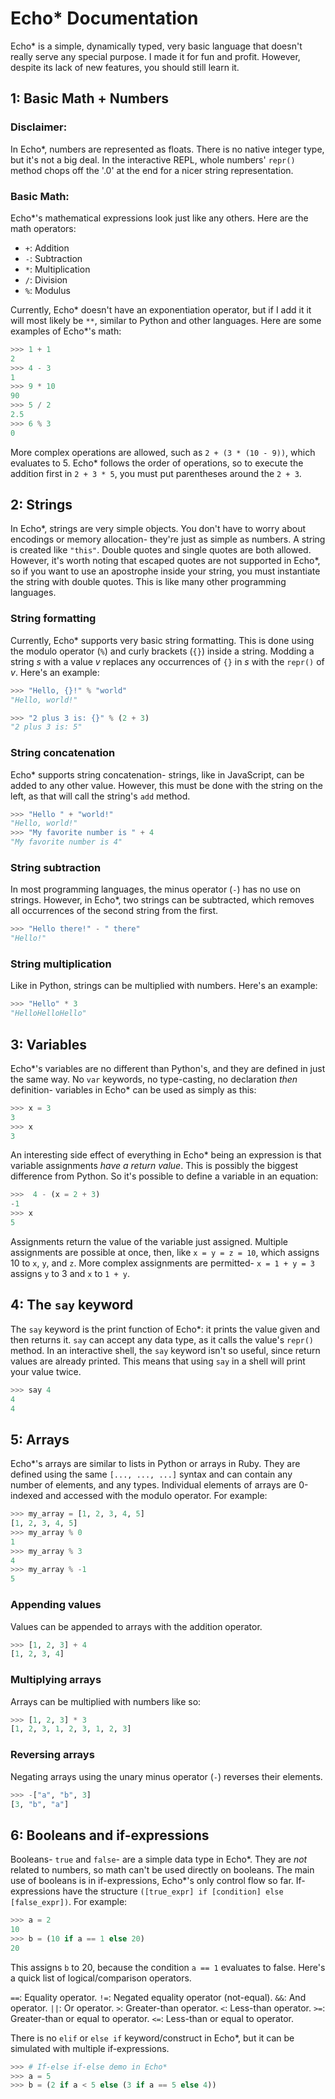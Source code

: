 # Echo* Documentation

Echo* is a simple, dynamically typed, very basic language that doesn't really serve any special purpose. I made it for fun and profit. However, despite its lack of new features, you should still learn it.


## 1: Basic Math + Numbers

### Disclaimer:
In Echo*, numbers are represented as floats. There is no native integer type, but it's not a big deal. In the interactive REPL, whole numbers' `repr()` method chops off the '.0' at the end for a nicer string representation.

### Basic Math:
Echo*'s mathematical expressions look just like any others. Here are the math operators:

- `+`: Addition
- `-`: Subtraction
- `*`: Multiplication
- `/`: Division
- `%`: Modulus

Currently, Echo* doesn't have an exponentiation operator, but if I add it it will most likely be `**`, similar to Python and other languages. Here are some examples of Echo*'s math:

```py
>>> 1 + 1
2
>>> 4 - 3
1
>>> 9 * 10
90
>>> 5 / 2
2.5
>>> 6 % 3
0
```

More complex operations are allowed, such as `2 + (3 * (10 - 9))`, which evaluates to 5. Echo* follows the order of operations, so to execute the addition first in `2 + 3 * 5`, you must put parentheses around the `2 + 3`.


## 2: Strings

In Echo*, strings are very simple objects. You don't have to worry about encodings or memory allocation- they're just as simple as numbers. A string is created like `"this"`. Double quotes and single quotes are both allowed. However, it's worth noting that escaped quotes are not supported in Echo*, so if you want to use an apostrophe inside your string, you must instantiate the string with double quotes. This is like many other programming languages.

### String formatting
Currently, Echo* supports very basic string formatting. This is done using the modulo operator (`%`) and curly brackets (`{}`) inside a string. Modding a string _s_ with a value _v_ replaces any occurrences of `{}` in _s_ with the `repr()` of _v_. Here's an example:

```py
>>> "Hello, {}!" % "world"
"Hello, world!"

>>> "2 plus 3 is: {}" % (2 + 3)
"2 plus 3 is: 5"
```

### String concatenation
Echo* supports string concatenation- strings, like in JavaScript, can be added to any other value. However, this must be done with the string on the left, as that will call the string's `add` method.

```py
>>> "Hello " + "world!"
"Hello, world!"
>>> "My favorite number is " + 4
"My favorite number is 4"
```

### String subtraction
In most programming languages, the minus operator (`-`) has no use on strings. However, in Echo*, two strings can be subtracted, which removes all occurrences of the second string from the first.

```py
>>> "Hello there!" - " there"
"Hello!"
```


### String multiplication
Like in Python, strings can be multiplied with numbers. Here's an example:

```py
>>> "Hello" * 3
"HelloHelloHello"
```


## 3: Variables

Echo*'s variables are no different than Python's, and they are defined in just the same way. No `var` keywords, no type-casting, no declaration _then_ definition- variables in Echo* can be used as simply as this:

```py
>>> x = 3
3
>>> x
3
```

An interesting side effect of everything in Echo* being an expression is that variable assignments _have a return value_. This is possibly the biggest difference from Python. So it's possible to define a variable in an equation:

```py
>>>  4 - (x = 2 + 3)
-1
>>> x
5
```

Assignments return the value of the variable just assigned. Multiple assignments are possible at once, then, like `x = y = z = 10`, which assigns 10 to `x`, `y`, and `z`. More complex assignments are permitted- `x = 1 + y = 3` assigns `y` to 3 and `x` to `1 + y`.

## 4: The `say` keyword

The `say` keyword is the print function of Echo*: it prints the value given and then returns it. `say` can accept any data type, as it calls the value's `repr()` method. In an interactive shell, the `say` keyword isn't so useful, since return values are already printed. This means that using `say` in a shell will print your value twice.

```py
>>> say 4
4
4
```

## 5: Arrays

Echo*'s arrays are similar to lists in Python or arrays in Ruby. They are defined using the same `[..., ..., ...]` syntax and can contain any number of elements, and any types. Individual elements of arrays are 0-indexed and accessed with the modulo operator. For example:

```py
>>> my_array = [1, 2, 3, 4, 5]
[1, 2, 3, 4, 5]
>>> my_array % 0
1
>>> my_array % 3
4
>>> my_array % -1
5
```

### Appending values
Values can be appended to arrays with the addition operator.

```py
>>> [1, 2, 3] + 4
[1, 2, 3, 4]
```

### Multiplying arrays
Arrays can be multiplied with numbers like so:

```py
>>> [1, 2, 3] * 3
[1, 2, 3, 1, 2, 3, 1, 2, 3]
```
### Reversing arrays
Negating arrays using the unary minus operator (`-`) reverses their elements.

```py
>>> -["a", "b", 3]
[3, "b", "a"]
```

## 6: Booleans and if-expressions

Booleans- `true` and `false`- are a simple data type in Echo*. They are _not_ related to numbers, so math can't be used directly on booleans. The main use of booleans is in if-expressions, Echo*'s only control flow so far. If-expressions have the structure `([true_expr] if [condition] else [false_expr])`. For example:

```py
>>> a = 2
10
>>> b = (10 if a == 1 else 20)
20
```

This assigns `b` to 20, because the condition `a == 1` evaluates to false. Here's a quick list of logical/comparison operators.

`==`: Equality operator.
`!=`: Negated equality operator (not-equal).
`&&`: And operator.
`||`: Or operator.
`>`: Greater-than operator.
`<`: Less-than operator.
`>=`: Greater-than or equal to operator.
`<=`: Less-than or equal to operator.

There is no `elif` or `else if` keyword/construct in Echo*, but it can be simulated with multiple if-expressions.

```py
>>> # If-else if-else demo in Echo*
>>> a = 5
>>> b = (2 if a < 5 else (3 if a == 5 else 4))
```

